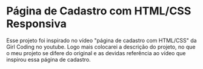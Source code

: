 <h1>Página de Cadastro com HTML/CSS Responsiva</h1>
Esse projeto foi inspirado no vídeo "página de cadastro com HTML/CSS" da Girl Coding no youtube. Logo mais colocarei a descrição do projeto, no que o meu projeto se difere do original e as devidas referência ao vídeo que inspirou essa página de cadastro.
